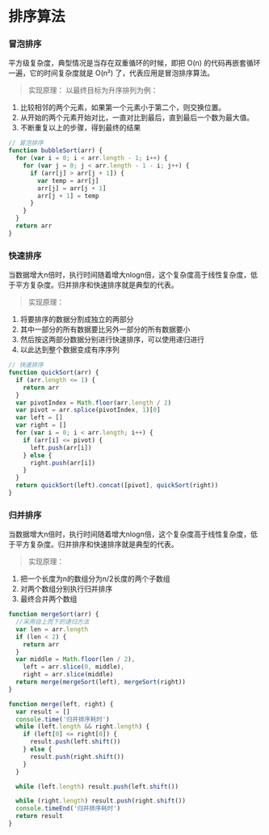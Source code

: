 # 排序算法

### 冒泡排序

平方级复杂度，典型情况是当存在双重循环的时候，即把 O(n) 的代码再嵌套循环一遍，它的时间复杂度就是 O(n²) 了，代表应用是冒泡排序算法。

> 实现原理： 以最终目标为升序排列为例：

1. 比较相邻的两个元素，如果第一个元素小于第二个，则交换位置。
2. 从开始的两个元素开始对比，一直对比到最后，直到最后一个数为最大值。
3. 不断重复以上的步骤，得到最终的结果

```js
// 冒泡排序
function bubbleSort(arr) {
  for (var i = 0; i < arr.length - 1; i++) {
    for (var j = 0; j < arr.length - 1 - i; j++) {
      if (arr[j] > arr[j + 1]) {
        var temp = arr[j]
        arr[j] = arr[j + 1]
        arr[j + 1] = temp
      }
    }
  }
  return arr
}
```

### 快速排序

当数据增大n倍时，执行时间随着增大nlogn倍，这个复杂度高于线性复杂度，低于平方复杂度。归并排序和快速排序就是典型的代表。

> 实现原理：

1. 将要排序的数据分割成独立的两部分
2. 其中一部分的所有数据要比另外一部分的所有数据要小
3. 然后按这两部分数据分别进行快速排序，可以使用递归进行
4. 以此达到整个数据变成有序序列

```js
// 快速排序
function quickSort(arr) {
  if (arr.length <= 1) {
    return arr
  }
  var pivotIndex = Math.floor(arr.length / 2)
  var pivot = arr.splice(pivotIndex, 1)[0]
  var left = []
  var right = []
  for (var i = 0; i < arr.length; i++) {
    if (arr[i] <= pivot) {
      left.push(arr[i])
    } else {
      right.push(arr[i])
    }
  }
  return quickSort(left).concat([pivot], quickSort(right))
}
```

### 归并排序

当数据增大n倍时，执行时间随着增大nlogn倍，这个复杂度高于线性复杂度，低于平方复杂度。归并排序和快速排序就是典型的代表。

> 实现原理：

1. 把一个长度为n的数组分为n/2长度的两个子数组
2. 对两个数组分别执行归并排序
3. 最终合并两个数组

```js
function mergeSort(arr) {
  //采用自上而下的递归方法
  var len = arr.length
  if (len < 2) {
    return arr
  }
  var middle = Math.floor(len / 2),
    left = arr.slice(0, middle),
    right = arr.slice(middle)
  return merge(mergeSort(left), mergeSort(right))
}

function merge(left, right) {
  var result = []
  console.time('归并排序耗时')
  while (left.length && right.length) {
    if (left[0] <= right[0]) {
      result.push(left.shift())
    } else {
      result.push(right.shift())
    }
  }

  while (left.length) result.push(left.shift())

  while (right.length) result.push(right.shift())
  console.timeEnd('归并排序耗时')
  return result
}
```
